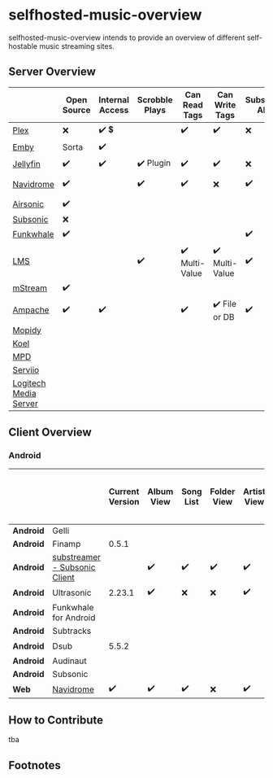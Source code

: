 # selfhosted-music-overview

selfhosted-music-overview intends to provide an overview of different self-hostable music streaming sites.




## Server Overview



|                                                              | Open Source        | Internal Access                        | Scrobble Plays            | Can Read Tags                  | Can Write Tags                 | Subsonic API       | Can Share Music                        | Multi-User Support | Multi-Library Support | Smart Playlists    | Heart/Favorites    | 5 Star Rating      | Replay Gain        | Demo                                                         | Transcode          |
| ------------------------------------------------------------ | ------------------ | -------------------------------------- | ------------------------- | ------------------------------ | ------------------------------ | ------------------ | -------------------------------------- | ------------------ | --------------------- | ------------------ | ------------------ | ------------------ | ------------------ | ------------------------------------------------------------ | ------------------ |
| [Plex](https://github.com/plexinc/)                          | :x:                | :heavy_check_mark: :heavy_dollar_sign: |                           | :heavy_check_mark:             | :heavy_check_mark:             | :x:                | :heavy_check_mark: :heavy_dollar_sign: | :heavy_check_mark: | :heavy_check_mark:    | :heavy_check_mark: | :heavy_check_mark: |                    |                    | [:heavy_check_mark:](https://app.plex.tv/desktop/#!/)        |                    |
| [Emby](https://github.com/MediaBrowser/Emby)                 | Sorta              | :heavy_check_mark:                     |                           |                                |                                |                    |                                        |                    |                       |                    |                    |                    |                    |                                                              |                    |
| [Jellyfin](https://jellyfin.org/)                            | :heavy_check_mark: | :heavy_check_mark:                     | :heavy_check_mark: Plugin | :heavy_check_mark:             | :heavy_check_mark:             | :x:                | :heavy_check_mark:                     | :heavy_check_mark: | :heavy_check_mark:    | :x:                | :heavy_check_mark: | :x:                | :x:                | [:heavy_check_mark:](https://demo.jellyfin.org/stable/web/index.html#!/login.html?serverid=713dc3fe952b438fa70ed35e4ef0525a) | :heavy_check_mark: |
| [Navidrome](https://github.com/navidrome)                    | :heavy_check_mark: |                                        | :heavy_check_mark:        | :heavy_check_mark:             | :x:                            | :heavy_check_mark: | :heavy_check_mark:                     | :heavy_check_mark: | :x: Future            | :x: Future         | :heavy_check_mark: | :heavy_check_mark: | :heavy_check_mark: | [:heavy_check_mark:](https://www.navidrome.org/demo/)        | :heavy_check_mark: |
| [Airsonic](https://airsonic.github.io/)                      | :heavy_check_mark: |                                        |                           |                                |                                |                    |                                        |                    |                       |                    |                    |                    |                    |                                                              |                    |
| [Subsonic](https://github.com/subsonic)                      | :x:                |                                        |                           |                                |                                |                    |                                        |                    |                       |                    |                    |                    |                    |                                                              |                    |
| [Funkwhale](https://funkwhale.audio/)                        | :heavy_check_mark: |                                        |                           |                                |                                | :heavy_check_mark: | :heavy_check_mark:                     |                    |                       |                    |                    |                    |                    |                                                              |                    |
| [LMS](https://github.com/epoupon/lms)                        |                    |                                        | :heavy_check_mark:        | :heavy_check_mark: Multi-Value | :heavy_check_mark: Multi-Value | :heavy_check_mark: |                                        | :heavy_check_mark: |                       | :heavy_check_mark: | :heavy_check_mark: |                    |                    | [:heavy_check_mark:](https://lms.demo.poupon.io/)            |                    |
| [mStream](https://mstream.io/)                               | :heavy_check_mark: |                                        |                           |                                |                                |                    | :heavy_check_mark:                     |                    |                       | :x:                |                    | :heavy_check_mark: | :heavy_check_mark: | [:heavy_check_mark:](https://demo.mstream.io/?)              | :heavy_check_mark: |
| [Ampache](https://ampache.org/)                              | :heavy_check_mark: | :heavy_check_mark:                     |                           | :heavy_check_mark:             | :heavy_check_mark: File or DB  | :heavy_check_mark: |                                        | :heavy_check_mark: |                       | :heavy_check_mark: | :heavy_check_mark: | :heavy_check_mark: |                    | :heavy_check_mark:                                           | :heavy_check_mark: |
| [Mopidy](https://docs.mopidy.com/)                           |                    |                                        |                           |                                |                                |                    |                                        |                    |                       |                    |                    |                    |                    |                                                              |                    |
| [Koel](https://koel.dev/)                                    |                    |                                        |                           |                                |                                |                    |                                        |                    |                       |                    |                    |                    |                    |                                                              |                    |
| [MPD](https://www.musicpd.org/)                              |                    |                                        |                           |                                |                                |                    |                                        |                    |                       |                    |                    |                    |                    |                                                              |                    |
| [Serviio](https://www.serviio.org/)                          |                    |                                        |                           |                                |                                |                    |                                        |                    |                       |                    |                    |                    |                    |                                                              |                    |
| [Logitech Media Server](https://www.mysqueezebox.com/download) |                    |                                        |                           |                                |                                |                    |                                        |                    |                       |                    |                    |                    |                    |                                                              |                    |



## Client Overview

###  Android

|             |                                                              | Current Version    | Album View         | Song List          | Folder View        | Artist View        | Genre View         | List by decade     | List by year       | Playlist Support   | Most Played Song   | Most Played Album  | Recently Played Song | Recently Played Album | Recently Added Song | Recently Added Album | Offline Mode       | Download Music     | Podcasts           | Last.FM Scrobbling | Similar Songs      | Show Top songs of an artist | Shuffle Play       | Favourites / Starred / Bookmark | 5 Stars            | Search function    | Chromecast Support | Android Auto | mp3                | opus               | flac               | Dark Mode          | Themeable          | License | Open Source        | Price Tag | Smart Recommendations | Link |
| ----------- | ------------------------------------------------------------ | ------------------ | ------------------ | ------------------ | ------------------ | ------------------ | ------------------ | ------------------ | ------------------ | ------------------ | ------------------ | ------------------ | -------------------- | --------------------- | ------------------- | -------------------- | ------------------ | ------------------ | ------------------ | ------------------ | ------------------ | --------------------------- | ------------------ | ------------------------------- | ------------------ | ------------------ | ------------------ | ------------ | ------------------ | ------------------ | ------------------ | ------------------ | ------------------ | ------- | ------------------ | --------- | --------------------- | ---- |
| **Android** | Gelli                                                        |                    |                    |                    |                    |                    |                    |                    |                    |                    |                    |                    |                      |                       |                     |                      |                    |                    |                    |                    |                    |                             |                    |                                 |                    |                    |                    |              |                    |                    |                    |                    |                    |         |                    |           |                       |      |
| **Android** | Finamp                                                       | 0.5.1              |                    |                    |                    |                    |                    |                    |                    |                    |                    |                    |                      |                       |                     |                      |                    |                    |                    |                    |                    |                             |                    |                                 |                    |                    |                    |              |                    |                    |                    |                    |                    |         |                    |           |                       |      |
| **Android** | [substreamer - Subsonic Client](https://play.google.com/store/apps/details?id=com.ghenry22.substream2&hl=en&gl=US) |                    | :heavy_check_mark: | :heavy_check_mark: | :heavy_check_mark: | :heavy_check_mark: |                    | :heavy_check_mark: | :x:                | :heavy_check_mark: |                    |                    |                      |                       |                     |                      | :heavy_check_mark: | :heavy_check_mark: | :heavy_check_mark: | :heavy_check_mark: | :heavy_check_mark: | :heavy_check_mark:          | :heavy_check_mark: | :heavy_check_mark:              | :x:                | :heavy_check_mark: |                    |              | :heavy_check_mark: | :heavy_check_mark: | ?                  | :heavy_check_mark: | :x:                |         | :x:                | free      | :heavy_check_mark:    |      |
| **Android** | Ultrasonic                                                   | 2.23.1             | :heavy_check_mark: | :x:                | :x:                | :heavy_check_mark: | :x:                | :x:                | :heavy_check_mark: | :heavy_check_mark: | :x:                | :heavy_check_mark: | :x:                  | :heavy_check_mark:    | :x:                 | :heavy_check_mark:   | :x:                | :heavy_check_mark: |                    | :heavy_check_mark: |                    |                             | :heavy_check_mark: | :heavy_check_mark:              | :heavy_check_mark: | :heavy_check_mark: | :x:                | :x:          | :heavy_check_mark: |                    | :heavy_check_mark: | :heavy_check_mark: |                    |         |                    |           |                       |      |
| **Android** | Funkwhale for Android                                        |                    |                    |                    |                    |                    |                    |                    |                    |                    |                    |                    |                      |                       |                     |                      |                    |                    |                    |                    |                    |                             |                    |                                 |                    |                    |                    |              |                    |                    |                    |                    |                    |         |                    |           |                       |      |
| **Android** | Subtracks                                                    |                    |                    |                    |                    |                    |                    |                    |                    |                    |                    |                    |                      |                       |                     |                      |                    |                    |                    |                    |                    |                             |                    |                                 |                    |                    |                    |              |                    |                    |                    |                    |                    |         |                    |           |                       |      |
| **Android** | Dsub                                                         | 5.5.2              |                    |                    |                    |                    |                    |                    |                    |                    |                    |                    |                      |                       |                     |                      |                    |                    |                    |                    |                    |                             |                    |                                 |                    |                    | :heavy_check_mark: |              |                    |                    |                    |                    |                    |         |                    |           |                       |      |
| **Android** | Audinaut                                                     |                    |                    |                    |                    |                    |                    |                    |                    |                    |                    |                    |                      |                       |                     |                      |                    |                    |                    |                    |                    |                             |                    |                                 |                    |                    |                    |              |                    |                    |                    |                    |                    |         |                    |           |                       |      |
| **Android** | Subsonic                                                     |                    |                    |                    |                    |                    |                    |                    |                    |                    |                    |                    |                      |                       |                     |                      |                    |                    |                    |                    |                    |                             |                    |                                 |                    |                    |                    |              |                    |                    |                    |                    |                    |         |                    |           |                       |      |
| **Web**     | [Navidrome](https://github.com/navidrome)                    | :heavy_check_mark: | :heavy_check_mark: | :heavy_check_mark: | :x:                | :heavy_check_mark: | :heavy_check_mark: | :x:                | :heavy_check_mark: | :heavy_check_mark: | :heavy_check_mark: | :heavy_check_mark: | :heavy_check_mark:   | :heavy_check_mark:    | :heavy_check_mark:  | :heavy_check_mark:   | :x:                | :heavy_check_mark: | :x:                | :heavy_check_mark: | :x:                | :x:                         | :heavy_check_mark: | :heavy_check_mark:              | :x:                | :heavy_check_mark: |                    |              | :heavy_check_mark: | :heavy_check_mark: | :heavy_check_mark: | :heavy_check_mark: | :heavy_check_mark: | GPL3    | :heavy_check_mark: | free      | :x:                   |      |





## How to Contribute

tba

## Footnotes
